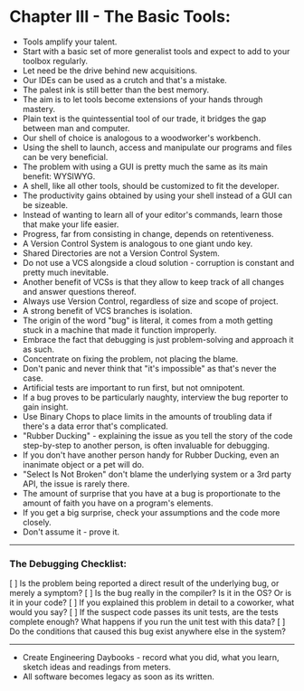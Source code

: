 # Chapter III - The Basic Tools:

- Tools amplify your talent.
- Start with a basic set of more generalist tools and expect to add to your toolbox regularly.
- Let need be the drive behind new acquisitions.
- Our IDEs can be used as a crutch and that's a mistake.
- The palest ink is still better than the best memory.
- The aim is to let tools become extensions of your hands through mastery.
- Plain text is the quintessential tool of our trade, it bridges the gap between man and computer.
- Our shell of choice is analogous to a woodworker's workbench.
- Using the shell to launch, access and manipulate our programs and files can be very beneficial.
- The problem with using a GUI is pretty much the same as its main benefit: WYSIWYG.
- A shell, like all other tools, should be customized to fit the developer.
- The productivity gains obtained by using your shell instead of a GUI can be sizeable.
- Instead of wanting to learn all of your editor's commands, learn those that make your life easier.
- Progress, far from consisting in change, depends on retentiveness.
- A Version Control System is analogous to one giant undo key.
- Shared Directories are not a Version Control System.
- Do not use a VCS alongside a cloud solution - corruption is constant and pretty much inevitable.
- Another benefit of VCSs is that they allow to keep track of all changes and answer questions thereof.
- Always use Version Control, regardless of size and scope of project.
- A strong benefit of VCS branches is isolation.
- The origin of the word "bug" is literal, it comes from a moth getting stuck in a machine that made it function improperly.
- Embrace the fact that debugging is just problem-solving and approach it as such.
- Concentrate on fixing the problem, not placing the blame.
- Don't panic and never think that "it's impossible" as that's never the case.
- Artificial tests are important to run first, but not omnipotent.
- If a bug proves to be particularly naughty, interview the bug reporter to gain insight.
- Use Binary Chops to place limits in the amounts of troubling data if there's a data error that's complicated.
- "Rubber Ducking" - explaining the issue as you tell the story of the code step-by-step to another person, is often invaluable for debugging.
- If you don't have another person handy for Rubber Ducking, even an inanimate object or a pet will do.
- "Select Is Not Broken" don't blame the underlying system or a 3rd party API, the issue is rarely there.
- The amount of surprise that you have at a bug is proportionate to the amount of faith you have on a program's elements.
- If you get a big surprise, check your assumptions and the code more closely.
- Don't assume it - prove it.

---

### The Debugging Checklist:

[ ] Is the problem being reported a direct result of the underlying bug, or merely a symptom?
[ ] Is the bug really in the compiler? Is it in the OS? Or is it in your code?
[ ] If you explained this problem in detail to a coworker, what would you say?
[ ] If the suspect code passes its unit tests, are the tests complete enough? What happens if you run the unit test with this data?
[ ] Do the conditions that caused this bug exist anywhere else in the system?

---

- Create Engineering Daybooks - record what you did, what you learn, sketch ideas and readings from meters.
- All software becomes legacy as soon as its written.
